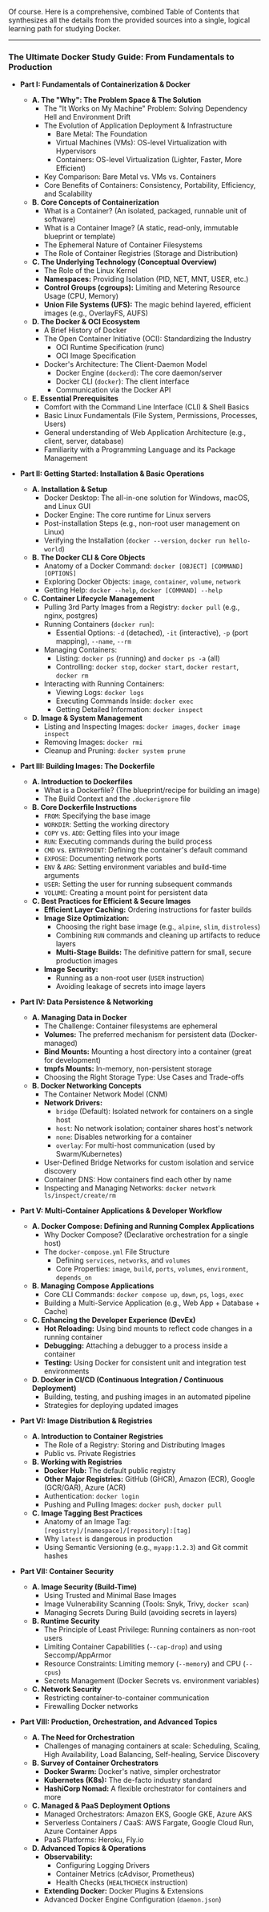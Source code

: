 Of course. Here is a comprehensive, combined Table of Contents that synthesizes all the details from the provided sources into a single, logical learning path for studying Docker.

***

### **The Ultimate Docker Study Guide: From Fundamentals to Production**

*   **Part I: Fundamentals of Containerization & Docker**
    *   **A. The "Why": The Problem Space & The Solution**
        *   The "It Works on My Machine" Problem: Solving Dependency Hell and Environment Drift
        *   The Evolution of Application Deployment & Infrastructure
            *   Bare Metal: The Foundation
            *   Virtual Machines (VMs): OS-level Virtualization with Hypervisors
            *   Containers: OS-level Virtualization (Lighter, Faster, More Efficient)
        *   Key Comparison: Bare Metal vs. VMs vs. Containers
        *   Core Benefits of Containers: Consistency, Portability, Efficiency, and Scalability
    *   **B. Core Concepts of Containerization**
        *   What is a Container? (An isolated, packaged, runnable unit of software)
        *   What is a Container Image? (A static, read-only, immutable blueprint or template)
        *   The Ephemeral Nature of Container Filesystems
        *   The Role of Container Registries (Storage and Distribution)
    *   **C. The Underlying Technology (Conceptual Overview)**
        *   The Role of the Linux Kernel
        *   **Namespaces:** Providing Isolation (PID, NET, MNT, USER, etc.)
        *   **Control Groups (cgroups):** Limiting and Metering Resource Usage (CPU, Memory)
        *   **Union File Systems (UFS):** The magic behind layered, efficient images (e.g., OverlayFS, AUFS)
    *   **D. The Docker & OCI Ecosystem**
        *   A Brief History of Docker
        *   The Open Container Initiative (OCI): Standardizing the Industry
            *   OCI Runtime Specification (runc)
            *   OCI Image Specification
        *   Docker's Architecture: The Client-Daemon Model
            *   Docker Engine (`dockerd`): The core daemon/server
            *   Docker CLI (`docker`): The client interface
            *   Communication via the Docker API
    *   **E. Essential Prerequisites**
        *   Comfort with the Command Line Interface (CLI) & Shell Basics
        *   Basic Linux Fundamentals (File System, Permissions, Processes, Users)
        *   General understanding of Web Application Architecture (e.g., client, server, database)
        *   Familiarity with a Programming Language and its Package Management

*   **Part II: Getting Started: Installation & Basic Operations**
    *   **A. Installation & Setup**
        *   Docker Desktop: The all-in-one solution for Windows, macOS, and Linux GUI
        *   Docker Engine: The core runtime for Linux servers
        *   Post-installation Steps (e.g., non-root user management on Linux)
        *   Verifying the Installation (`docker --version`, `docker run hello-world`)
    *   **B. The Docker CLI & Core Objects**
        *   Anatomy of a Docker Command: `docker [OBJECT] [COMMAND] [OPTIONS]`
        *   Exploring Docker Objects: `image`, `container`, `volume`, `network`
        *   Getting Help: `docker --help`, `docker [COMMAND] --help`
    *   **C. Container Lifecycle Management**
        *   Pulling 3rd Party Images from a Registry: `docker pull` (e.g., nginx, postgres)
        *   Running Containers (`docker run`):
            *   Essential Options: `-d` (detached), `-it` (interactive), `-p` (port mapping), `--name`, `--rm`
        *   Managing Containers:
            *   Listing: `docker ps` (running) and `docker ps -a` (all)
            *   Controlling: `docker stop`, `docker start`, `docker restart`, `docker rm`
        *   Interacting with Running Containers:
            *   Viewing Logs: `docker logs`
            *   Executing Commands Inside: `docker exec`
            *   Getting Detailed Information: `docker inspect`
    *   **D. Image & System Management**
        *   Listing and Inspecting Images: `docker images`, `docker image inspect`
        *   Removing Images: `docker rmi`
        *   Cleanup and Pruning: `docker system prune`

*   **Part III: Building Images: The Dockerfile**
    *   **A. Introduction to Dockerfiles**
        *   What is a Dockerfile? (The blueprint/recipe for building an image)
        *   The Build Context and the `.dockerignore` file
    *   **B. Core Dockerfile Instructions**
        *   `FROM`: Specifying the base image
        *   `WORKDIR`: Setting the working directory
        *   `COPY` vs. `ADD`: Getting files into your image
        *   `RUN`: Executing commands during the build process
        *   `CMD` vs. `ENTRYPOINT`: Defining the container's default command
        *   `EXPOSE`: Documenting network ports
        *   `ENV` & `ARG`: Setting environment variables and build-time arguments
        *   `USER`: Setting the user for running subsequent commands
        *   `VOLUME`: Creating a mount point for persistent data
    *   **C. Best Practices for Efficient & Secure Images**
        *   **Efficient Layer Caching:** Ordering instructions for faster builds
        *   **Image Size Optimization:**
            *   Choosing the right base image (e.g., `alpine`, `slim`, `distroless`)
            *   Combining `RUN` commands and cleaning up artifacts to reduce layers
            *   **Multi-Stage Builds:** The definitive pattern for small, secure production images
        *   **Image Security:**
            *   Running as a non-root user (`USER` instruction)
            *   Avoiding leakage of secrets into image layers

*   **Part IV: Data Persistence & Networking**
    *   **A. Managing Data in Docker**
        *   The Challenge: Container filesystems are ephemeral
        *   **Volumes:** The preferred mechanism for persistent data (Docker-managed)
        *   **Bind Mounts:** Mounting a host directory into a container (great for development)
        *   **tmpfs Mounts:** In-memory, non-persistent storage
        *   Choosing the Right Storage Type: Use Cases and Trade-offs
    *   **B. Docker Networking Concepts**
        *   The Container Network Model (CNM)
        *   **Network Drivers:**
            *   `bridge` (Default): Isolated network for containers on a single host
            *   `host`: No network isolation; container shares host's network
            *   `none`: Disables networking for a container
            *   `overlay`: For multi-host communication (used by Swarm/Kubernetes)
        *   User-Defined Bridge Networks for custom isolation and service discovery
        *   Container DNS: How containers find each other by name
        *   Inspecting and Managing Networks: `docker network ls/inspect/create/rm`

*   **Part V: Multi-Container Applications & Developer Workflow**
    *   **A. Docker Compose: Defining and Running Complex Applications**
        *   Why Docker Compose? (Declarative orchestration for a single host)
        *   The `docker-compose.yml` File Structure
            *   Defining `services`, `networks`, and `volumes`
            *   Core Properties: `image`, `build`, `ports`, `volumes`, `environment`, `depends_on`
    *   **B. Managing Compose Applications**
        *   Core CLI Commands: `docker compose up`, `down`, `ps`, `logs`, `exec`
        *   Building a Multi-Service Application (e.g., Web App + Database + Cache)
    *   **C. Enhancing the Developer Experience (DevEx)**
        *   **Hot Reloading:** Using bind mounts to reflect code changes in a running container
        *   **Debugging:** Attaching a debugger to a process inside a container
        *   **Testing:** Using Docker for consistent unit and integration test environments
    *   **D. Docker in CI/CD (Continuous Integration / Continuous Deployment)**
        *   Building, testing, and pushing images in an automated pipeline
        *   Strategies for deploying updated images

*   **Part VI: Image Distribution & Registries**
    *   **A. Introduction to Container Registries**
        *   The Role of a Registry: Storing and Distributing Images
        *   Public vs. Private Registries
    *   **B. Working with Registries**
        *   **Docker Hub:** The default public registry
        *   **Other Major Registries:** GitHub (GHCR), Amazon (ECR), Google (GCR/GAR), Azure (ACR)
        *   Authentication: `docker login`
        *   Pushing and Pulling Images: `docker push`, `docker pull`
    *   **C. Image Tagging Best Practices**
        *   Anatomy of an Image Tag: `[registry]/[namespace]/[repository]:[tag]`
        *   Why `latest` is dangerous in production
        *   Using Semantic Versioning (e.g., `myapp:1.2.3`) and Git commit hashes

*   **Part VII: Container Security**
    *   **A. Image Security (Build-Time)**
        *   Using Trusted and Minimal Base Images
        *   Image Vulnerability Scanning (Tools: Snyk, Trivy, `docker scan`)
        *   Managing Secrets During Build (avoiding secrets in layers)
    *   **B. Runtime Security**
        *   The Principle of Least Privilege: Running containers as non-root users
        *   Limiting Container Capabilities (`--cap-drop`) and using Seccomp/AppArmor
        *   Resource Constraints: Limiting memory (`--memory`) and CPU (`--cpus`)
        *   Secrets Management (Docker Secrets vs. environment variables)
    *   **C. Network Security**
        *   Restricting container-to-container communication
        *   Firewalling Docker networks

*   **Part VIII: Production, Orchestration, and Advanced Topics**
    *   **A. The Need for Orchestration**
        *   Challenges of managing containers at scale: Scheduling, Scaling, High Availability, Load Balancing, Self-healing, Service Discovery
    *   **B. Survey of Container Orchestrators**
        *   **Docker Swarm:** Docker's native, simpler orchestrator
        *   **Kubernetes (K8s):** The de-facto industry standard
        *   **HashiCorp Nomad:** A flexible orchestrator for containers and more
    *   **C. Managed & PaaS Deployment Options**
        *   Managed Orchestrators: Amazon EKS, Google GKE, Azure AKS
        *   Serverless Containers / CaaS: AWS Fargate, Google Cloud Run, Azure Container Apps
        *   PaaS Platforms: Heroku, Fly.io
    *   **D. Advanced Topics & Operations**
        *   **Observability:**
            *   Configuring Logging Drivers
            *   Container Metrics (cAdvisor, Prometheus)
            *   Health Checks (`HEALTHCHECK` instruction)
        *   **Extending Docker:** Docker Plugins & Extensions
        *   Advanced Docker Engine Configuration (`daemon.json`)